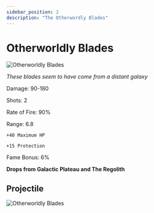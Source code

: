 ```yaml
---
sidebar_position: 2
description: "The Otherwordly Blades"
---
```

# Otherworldly Blades

![Otherworldly Blades](https://vwiki.valorserver.com/api/item/picture/Otherworldly%20Blades)

<i>These blades seem to have come from a distant galaxy</i>

Damage: 90-180

Shots: 2

Rate of Fire: 90%

Range: 6.8

    +40 Maximum HP
    
    +15 Protection

Fame Bonus: 6%

**Drops from Galactic Plateau and The Regolith** 

## Projectile

![Otherworldly Blades](https://cdn.discordapp.com/attachments/953134990428868629/981330513069482074/otherworldly.gif)
